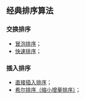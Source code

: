 ## 经典排序算法
### 交换排序
* [冒泡排序](https://github.com/Kewei0323/Codes/blob/master/Hands-on%20code/SortAlgorithms/bubbleSort.cpp)；
* [快速排序](https://github.com/Kewei0323/Codes/blob/master/Hands-on%20code/SortAlgorithms/quickSort.cpp)；
### 插入排序
* [直接插入排序](https://github.com/Kewei0323/Codes/blob/master/Hands-on%20code/SortAlgorithms/insertSort.cpp)；
* [希尔排序（缩小增量排序）](https://github.com/Kewei0323/Codes/blob/master/Hands-on%20code/SortAlgorithms/shellSort.cpp)；
